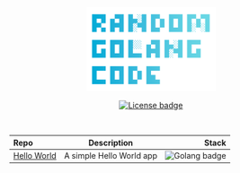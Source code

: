 <div align="center">
  <a href="https://github.com/ahzsec/random-golang-code">
    <img src="preview/logo.png" alt="Logo" width="230">
  </a>

  <p align="center">
    <a href="https://github.com/ahzsec/random-web-code/blob/main/LICENSE.md">
        <img src="https://img.shields.io/badge/License-MIT-42c0dd" alt="License badge" width="75">
    </a>
  </p>

  </br>

  | Repo      | Description | Stack     |
| :---        |    :----:   |          ---: |
| [Hello World](https://github.com/ahzsec/random-golang-code/tree/main/HelloWorld) | A simple Hello World app | <img src="https://img.shields.io/badge/go-%2300ADD8.svg?style=for-the-badge&logo=go&logoColor=white" alt="Golang badge" width="45"> |

</div>